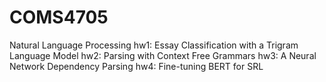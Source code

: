 # COMS4705
Natural Language Processing
hw1: Essay Classification with a Trigram Language Model
hw2: Parsing with Context Free Grammars
hw3: A Neural Network Dependency Parsing
hw4: Fine-tuning BERT for SRL
